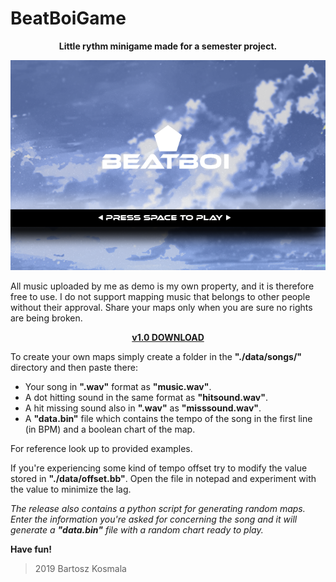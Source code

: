 # BeatBoiGame
<p align="center">
  <b>Little rythm minigame made for a semester project.</b>
</p>

<p align="center">
<img src="https://github.com/bart-kosmala/BeatBoiGame/blob/master/SMFLsetup/resources/pictures/splashscreen.png">
</p>

All music uploaded by me as demo is my own property, and it is therefore free to use.
I do not support mapping music that belongs to other people without their approval.
Share your maps only when you are sure no rights are being broken.

<p align="center">
<a href="https://www.mediafire.com/file/zxkpqg76eipmac6/BeatBoi_v1.0.rar/file"><b>v1.0 DOWNLOAD</b></a>
</p>


To create your own maps simply create a folder in the **"./data/songs/"** directory and then paste there:
* Your song in **".wav"** format as **"music.wav"**.
* A dot hitting sound in the same format as **"hitsound.wav"**.
* A hit missing sound also in **".wav"** as **"misssound.wav"**.
* A **"data.bin"** file which contains the tempo of the song in the first line (in BPM) and a boolean chart of the map.

For reference look up to provided examples.

If you're experiencing some kind of tempo offset try to modify the value stored in **"./data/offset.bb"**. 
Open the file in notepad and experiment with the value to minimize the lag.

_The release also contains a python script for generating random maps. Enter the information you're asked for concerning the song and it will generate a <b>"data.bin"</b> file with a random chart ready to play._

**Have fun!**

> 2019 Bartosz Kosmala
